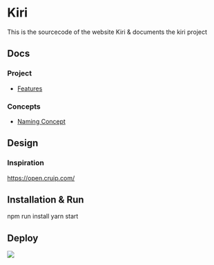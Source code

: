 # Kiri
This is the sourcecode of the website Kiri & documents the kiri project

## Docs
### Project
- [Features](docs/features.md)
### Concepts
- [Naming Concept](docs/namingconcept.md)


## Design

### Inspiration
https://open.cruip.com/

## Installation & Run
npm run install
yarn start

## Deploy
<a href="https://portal.azure.com/#create/Microsoft.Template/uri/https%3A%2F%2Fraw.githubusercontent.com%2Fschmm2%2Fkiri-web%2Fmaster%2Fdeployment%2Fazuredeploy.json/createUIDefinitionUri/https%3A%2F%2Fraw.githubusercontent.com%2Fschmm2%2Fkiri-web%2Fmaster%2Fdeployment%2FuiDefinition.json" target="_blank"><img src="https://aka.ms/deploytoazurebutton"/></a>